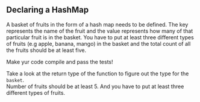 ## Declaring a HashMap

A basket of fruits in the form of a hash map needs to be defined.
The key represents the name of the fruit and the value represents
how many of that particular fruit is in the basket. You have to put
at least three different types of fruits (e.g apple, banana, mango)
in the basket and the total count of all the fruits should be at
least five.

Make yur code compile and pass the tests!

<div class="hint"> Take a look at the return type of the function to figure out
  the type for the <code>basket</code>.</div></li>

<div class="hint">Number of fruits should be at least 5. And you have to put
  at least three different types of fruits.</div></li>
